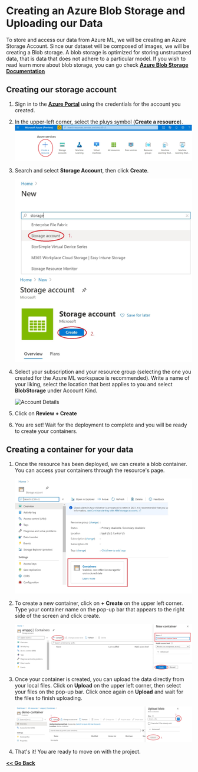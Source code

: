 # Creating an Azure Blob Storage and Uploading our Data

To store and access our data from Azure ML, we will be creating an Azure Storage Account. Since our dataset will be composed of images, we will be creating a Blob storage. A blob storage is optimized for storing unstructured data, that is data that does not adhere to a particular model.
If you wish to read learn more about blob storage, you can go check [**Azure Blob Storage Documentation**](https://docs.microsoft.com/azure/storage/blobs/storage-blobs-introduction?WT.mc_id=mapdigitdemo-github-cxa)


## Creating our storage account

1. Sign in to the [**Azure Portal**](https://portal.azure.com/?WT.mc_id=mapdigitdemo-github-cxa) using the credentials for the account you created.

2. In the upper-left corner, select the pluys symbol (**Create a resource**).
    ![Create a Resource](./assets/stg_rsc.jpg)

3. Search and select **Storage Account**, then click **Create**.

    ![Storage Account](./assets/stg_acc.jpg)

4. Select your subscription and your resource group (selecting the one you created for the Azure ML workspace is recommended). Write a name of your liking, select the location that best applies to you and select **BlobStorage** under Account Kind.

    ![Account Details](./assets./stg_details.jpg)

5. Click on **Review + Create** 

6. You are set! Wait for the deployment to complete and you will be ready to create your containers.

## Creating a container for your data

1. Once the resource has been deployed, we can create a blob container. You can access your containers through the resource's page.

    ![Container Access](./assets/containers_access.jpg)

2. To create a new container, click on **+ Create** on the upper left corner. Type your container name on the pop-up bar that appears to the right side of the screen and click create.

    ![Create Container](./assets/create_container.jpg)

3. Once your container is created, you can upload the data directly from your local files. Click on **Upload** on the upper left corner, then select your files on the pop-up bar. Click once again on **Upload** and wait for the files to finish uploading.

    ![Upload Files](./assets/upload_files.jpg)

4. That's it! You are ready to move on with the project. 

[**<< Go Back**](./README.md#setting-up)

